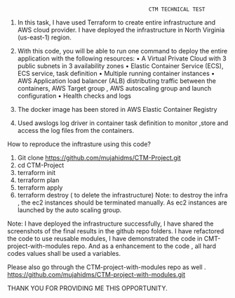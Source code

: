                                                  CTM TECHNICAL TEST

1.	In this task, I have used Terraform to create entire infrastructure and AWS cloud provider. I have deployed the infrastructure in North Virginia (us-east-1) region.

2.	With this code, you will be able to run one command to deploy the entire application with the following resources:
        •	A Virtual Private Cloud with 3 public subnets in 3 availability zones
        •	Elastic Container Service (ECS), ECS service, task definition
        •	Multiple running container instances
        •	AWS Application load balancer (ALB) distributing traffic between the containers, AWS Target group , AWS autoscaling group and                 launch configuration 
        •	Health checks and logs
3.	The docker image has been stored in AWS Elastic Container Registry
4.	Used awslogs log driver in container task definition to monitor ,store and access the log files from the containers.



How to reproduce the inftrasture using this code?

1.	Git clone https://github.com/mujahidms/CTM-Project.git
2.	 cd CTM-Project
3.	terraform init
4.	terraform plan
5.	terraform apply
6.	terraform destroy ( to delete the infrastructure) 
Note: to destroy the infra , the ec2 instances should be terminated manually. As ec2 instances are launched by the auto scaling group.

Note: I have deployed the infrastructure successfully, I have shared the screenshots of the final results in the github repo folders.
I have refactored the code to use reusable modules, I have demonstrated the code in CMT-project-with-modules repo. And as a enhancement to the code , all hard codes values shall be used a variables.

Please also go through the CTM-project-with-modules repo as well .  https://github.com/mujahidms/CTM-project-with-modules.git

THANK YOU FOR PROVIDING ME THIS OPPORTUNITY.
